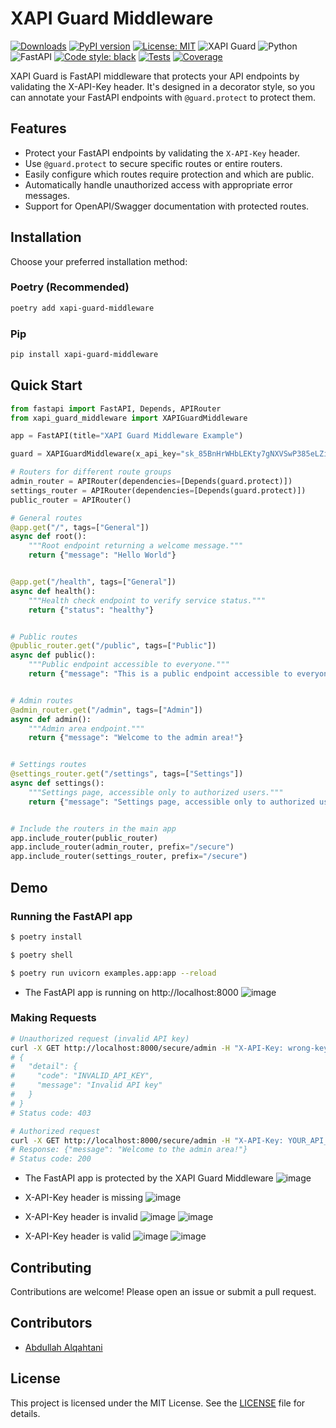 # XAPI Guard Middleware

[![Downloads](https://img.shields.io/pypi/dm/xapi-guard-middleware)](https://pypi.org/project/xapi-guard-middleware/)
[![PyPI version](https://img.shields.io/pypi/v/xapi-guard-middleware
)](https://img.shields.io/pypi/v/xapi-guard-middleware)
[![License: MIT](https://img.shields.io/badge/License-MIT-yellow.svg)](https://opensource.org/licenses/MIT)
![XAPI Guard](https://img.shields.io/badge/XAPI_Guard-1.0.6-blue)
![Python](https://img.shields.io/badge/Python->=3.11,<4.0-blue)
![FastAPI](https://img.shields.io/badge/FastAPI->=0.109.0,<0.115.8-blue)
[![Code style: black](https://img.shields.io/badge/code%20style-black-000000.svg)](https://github.com/psf/black)
[![Tests](https://img.shields.io/badge/Tests-Pytest-green)](https://docs.pytest.org/)
[![Coverage](https://img.shields.io/badge/Coverage-100%25-brightgreen)](https://coverage.py/)

XAPI Guard is FastAPI middleware that protects your API endpoints by validating the X-API-Key header. It's designed in a decorator style, so you can annotate your FastAPI endpoints with `@guard.protect` to protect them.

## Features

- Protect your FastAPI endpoints by validating the `X-API-Key` header.
- Use `@guard.protect` to secure specific routes or entire routers.
- Easily configure which routes require protection and which are public.
- Automatically handle unauthorized access with appropriate error messages.
- Support for OpenAPI/Swagger documentation with protected routes.

## Installation

Choose your preferred installation method:

### Poetry (Recommended)
```bash
poetry add xapi-guard-middleware
```

### Pip
```bash
pip install xapi-guard-middleware
```

## Quick Start

```python
from fastapi import FastAPI, Depends, APIRouter
from xapi_guard_middleware import XAPIGuardMiddleware

app = FastAPI(title="XAPI Guard Middleware Example")

guard = XAPIGuardMiddleware(x_api_key="sk_85BnHrWHbLEKty7gNXVSwP385eLZipN6UvlSRjcvOXucwWq7MqAmvB5PhQ5xhy5n0uVFxluUuomCzRpoNuL7ffEnMApAs9hwIUDtoWN1je9ZYIkqAz6qrVSWdbZs8")

# Routers for different route groups
admin_router = APIRouter(dependencies=[Depends(guard.protect)])
settings_router = APIRouter(dependencies=[Depends(guard.protect)])
public_router = APIRouter()

# General routes
@app.get("/", tags=["General"])
async def root():
    """Root endpoint returning a welcome message."""
    return {"message": "Hello World"}


@app.get("/health", tags=["General"])
async def health():
    """Health check endpoint to verify service status."""
    return {"status": "healthy"}


# Public routes
@public_router.get("/public", tags=["Public"])
async def public():
    """Public endpoint accessible to everyone."""
    return {"message": "This is a public endpoint accessible to everyone."}


# Admin routes
@admin_router.get("/admin", tags=["Admin"])
async def admin():
    """Admin area endpoint."""
    return {"message": "Welcome to the admin area!"}


# Settings routes
@settings_router.get("/settings", tags=["Settings"])
async def settings():
    """Settings page, accessible only to authorized users."""
    return {"message": "Settings page, accessible only to authorized users."}


# Include the routers in the main app
app.include_router(public_router)
app.include_router(admin_router, prefix="/secure")
app.include_router(settings_router, prefix="/secure")
```

## Demo

### Running the FastAPI app

```bash
$ poetry install

$ poetry shell

$ poetry run uvicorn examples.app:app --reload
```

* The FastAPI app is running on http://localhost:8000
![image](./assets/7.png)

### Making Requests

```bash
# Unauthorized request (invalid API key)
curl -X GET http://localhost:8000/secure/admin -H "X-API-Key: wrong-key"
# {
#   "detail": {
#     "code": "INVALID_API_KEY",
#     "message": "Invalid API key"
#   }
# }
# Status code: 403

# Authorized request
curl -X GET http://localhost:8000/secure/admin -H "X-API-Key: YOUR_API_KEY"
# Response: {"message": "Welcome to the admin area!"}
# Status code: 200
```

* The FastAPI app is protected by the XAPI Guard Middleware
![image](./assets/1.png)

* X-API-Key header is missing
![image](./assets/2.png)

* X-API-Key header is invalid
![image](./assets/3.png)
![image](./assets/4.png)

* X-API-Key header is valid
![image](./assets/5.png)
![image](./assets/6.png)


## Contributing

Contributions are welcome! Please open an issue or submit a pull request.
## Contributors

- [Abdullah Alqahtani](https://github.com/anqorithm)

## License

This project is licensed under the MIT License. See the [LICENSE](LICENSE) file for details.
